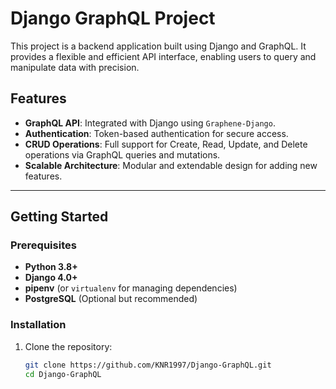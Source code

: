 # Django GraphQL Project

This project is a backend application built using Django and GraphQL. It provides a flexible and efficient API interface, enabling users to query and manipulate data with precision.

## Features

- **GraphQL API**: Integrated with Django using `Graphene-Django`.
- **Authentication**: Token-based authentication for secure access.
- **CRUD Operations**: Full support for Create, Read, Update, and Delete operations via GraphQL queries and mutations.
- **Scalable Architecture**: Modular and extendable design for adding new features.

---

## Getting Started

### Prerequisites

- **Python 3.8+**
- **Django 4.0+**
- **pipenv** (or `virtualenv` for managing dependencies)
- **PostgreSQL** (Optional but recommended)

### Installation

1. Clone the repository:

   ```bash
   git clone https://github.com/KNR1997/Django-GraphQL.git
   cd Django-GraphQL
